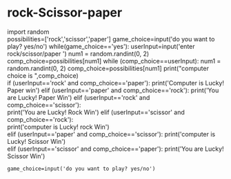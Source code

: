 # rock-Scissor-paper

import random              
possibilities=['rock','scissor','paper']
game_choice=input('do you want to play? yes/no')
while(game_choice=='yes'):
    userInput=input('enter rock/scissor/paper ')
    num1 = random.randint(0, 2)
    comp_choice=possibilities[num1]
    while (comp_choice==userInput):
        num1 = random.randint(0, 2)
        comp_choice=possibilities[num1]
    print("computer choice is ",comp_choice)    
    if (userInput=='rock' and comp_choice=='paper'):
        print('Computer is Lucky! Paper win')
    elif (userInput=='paper' and comp_choice=='rock'):
        print('You are Lucky! Paper Win')
    elif (userInput=='rock' and comp_choice=='scissor'):  
        print('You are Lucky! Rock Win')
    elif (userInput=='scissor' and comp_choice=='rock'):  
        print('computer is Lucky! rock Win')   
    elif (userInput=='paper' and comp_choice=='scissor'):
        print('computer is Lucky! Scissor Win')   
    elif (userInput=='scissor' and comp_choice=='paper'):
        print('You are Lucky! Scissor Win') 
     
    game_choice=input('do you want to play? yes/no')
